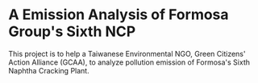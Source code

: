 # A Emission Analysis of Formosa Group's Sixth NCP

This project is to help a Taiwanese Environmental NGO, Green Citizens' Action Alliance (GCAA), to analyze pollution emission of Formosa's Sixth Naphtha Cracking Plant.
